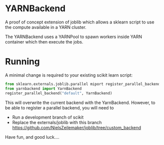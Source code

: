 YARNBackend
===========

A proof of concept extension of joblib which allows a sklearn script to
use the compute available in a YARN cluster.

The YARNBackend uses a YARNPool to spawn workers inside YARN container
which then execute the jobs.


Running
=======

A minimal change is required to your existing scikit learn script:


```python
from sklearn.externals.joblib.parallel miport register_parallel_backend
from yarnbackend import YarnBackend
register_parallel_backend("default", YarnBackend)
```


This will overwrite the current backend with the YarnBackend. However,
to be able to register a parallel backend, you will need to
* Run a development branch of scikit
* Replace the externals/joblib with this branch 
https://github.com/NielsZeilemaker/joblib/tree/custom_backend

Have fun, and good luck....
